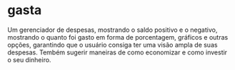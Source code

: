 # gasta
Um gerenciador de despesas, mostrando o saldo positivo e o negativo, mostrando o quanto foi gasto em forma de porcentagem, gráficos e outras opções, garantindo que o usuário consiga ter uma visão ampla de suas despesas.
Tembém sugerir maneiras de como economizar e como investir o seu dinheiro.

